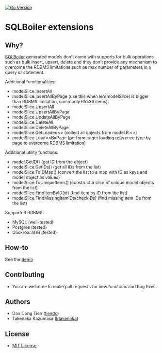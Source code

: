 [![Go Version](https://img.shields.io/badge/Go-%3E%3D%201.18-blue)](https://img.shields.io/badge/Go-%3E%3D%201.20-blue)

# SQLBoiler extensions

## Why?

[SQLBoiler](https://github.com/volatiletech/sqlboiler) generated models don't come with supports for bulk operations such as bulk insert, upsert, delete and they don't provide any mechanism to overcome the RDBMS limitations such as max number of parameters in a query or statement.

Additional functionalities:
  - modelSlice.InsertAll
  - modelSlice.InsertAllByPage (use this when len(modelSlice) is bigger than RDBMS limitation, commonly 65536 items)
  - modelSlice.UpsertAll
  - modelSlice.UpsertAllByPage
  - modelSlice.UpdateAllByPage
  - modelSlice.DeleteAll
  - modelSlice.DeleteAllByPage
  - modelSlice.GetLoaded<<FK-ref-type>> (collect all objects from model.R.<<FK-ref-type>>)
  - modelSlice.Load<<FK-ref-type>>ByPage (perform eager loading reference type by page to overcome RDBMS limitation)

Additional utility functions:
  - model.GetID() (get ID from the object)
  - modelSlice.GetIDs() (get all IDs from the list)
  - modelSlice.ToIDMap() (convert the list to a map with ID as keys and model object as values)
  - modelSlice.ToUniqueItems() (construct a slice of unique model objects from the list)
  - modelSlice.FindItemByID(id) (find item by ID from the list)
  - modelSlice.FindMissingItemIDs(checkIDs) (find missing item IDs from the list)

Supported RDBMS:
  - MySQL (well-tested)
  - Postgres (tested)
  - CockroachDB (tested)

## How-to

See the [demo](https://github.com/tiendc/sqlboiler-extensions-demo)

## Contributing

- You are welcome to make pull requests for new functions and bug fixes.

## Authors

- Dao Cong Tien ([tiendc](https://github.com/tiendc))
- Takenaka Kazumasa ([ktakenaka](https://github.com/ktakenaka))

## License

- [MIT License](LICENSE)
